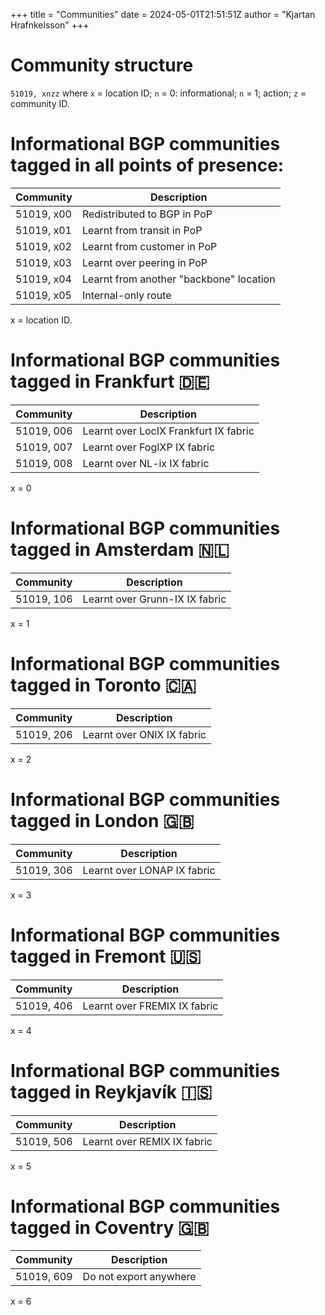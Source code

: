 +++
title = "Communities"
date = 2024-05-01T21:51:51Z
author = "Kjartan Hrafnkelsson"
+++

# Community structure

`51019, xnzz` where `x` = location ID; `n` = 0: informational; `n` = 1; action; `z` = community ID.

# Informational BGP communities tagged in all points of presence:

|  Community  | Description                             |
|-------------|-----------------------------------------|
| 51019, x00  | Redistributed to BGP in PoP             |
| 51019, x01  | Learnt from transit in PoP              |
| 51019, x02  | Learnt from customer in PoP             |
| 51019, x03  | Learnt over peering in PoP              |
| 51019, x04  | Learnt from another "backbone" location |
| 51019, x05  | Internal-only route                     |

x = location ID.

# Informational BGP communities tagged in Frankfurt 🇩🇪

|  Community  | Description                           |
|-------------|---------------------------------------|
| 51019, 006  | Learnt over LocIX Frankfurt IX fabric |
| 51019, 007  | Learnt over FogIXP IX fabric          |
| 51019, 008  | Learnt over NL-ix IX fabric           |

x = 0

# Informational BGP communities tagged in Amsterdam 🇳🇱

|  Community  | Description                    |
|-------------|--------------------------------|
| 51019, 106  | Learnt over Grunn-IX IX fabric |

x = 1

# Informational BGP communities tagged in Toronto 🇨🇦

|  Community  | Description                |
|-------------|----------------------------|
| 51019, 206  | Learnt over ONIX IX fabric |

x = 2

# Informational BGP communities tagged in London 🇬🇧

|  Community  | Description                 |
|-------------|-----------------------------|
| 51019, 306  | Learnt over LONAP IX fabric |

x = 3

# Informational BGP communities tagged in Fremont 🇺🇸

|  Community  | Description                  |
|-------------|------------------------------|
| 51019, 406  | Learnt over FREMIX IX fabric |

x = 4

# Informational BGP communities tagged in Reykjavík 🇮🇸

|  Community  | Description                 |
|-------------|-----------------------------|
| 51019, 506  | Learnt over REMIX IX fabric |

x = 5

# Informational BGP communities tagged in Coventry 🇬🇧

|  Community  | Description                 |
|-------------|-----------------------------|
| 51019, 609  | Do not export anywhere      |

x = 6